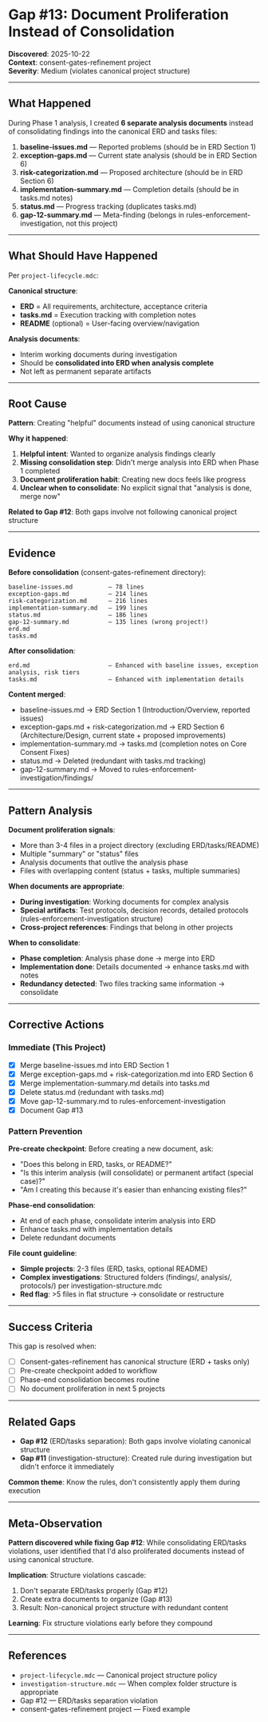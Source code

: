 # Gap #13: Document Proliferation Instead of Consolidation

**Discovered**: 2025-10-22  
**Context**: consent-gates-refinement project  
**Severity**: Medium (violates canonical project structure)

---

## What Happened

During Phase 1 analysis, I created **6 separate analysis documents** instead of consolidating findings into the canonical ERD and tasks files:

1. **baseline-issues.md** — Reported problems (should be in ERD Section 1)
2. **exception-gaps.md** — Current state analysis (should be in ERD Section 6)
3. **risk-categorization.md** — Proposed architecture (should be in ERD Section 6)
4. **implementation-summary.md** — Completion details (should be in tasks.md notes)
5. **status.md** — Progress tracking (duplicates tasks.md)
6. **gap-12-summary.md** — Meta-finding (belongs in rules-enforcement-investigation, not this project)

---

## What Should Have Happened

Per `project-lifecycle.mdc`:

**Canonical structure**:

- **ERD** = All requirements, architecture, acceptance criteria
- **tasks.md** = Execution tracking with completion notes
- **README** (optional) = User-facing overview/navigation

**Analysis documents**:

- Interim working documents during investigation
- Should be **consolidated into ERD when analysis complete**
- Not left as permanent separate artifacts

---

## Root Cause

**Pattern**: Creating "helpful" documents instead of using canonical structure

**Why it happened**:

1. **Helpful intent**: Wanted to organize analysis findings clearly
2. **Missing consolidation step**: Didn't merge analysis into ERD when Phase 1 completed
3. **Document proliferation habit**: Creating new docs feels like progress
4. **Unclear when to consolidate**: No explicit signal that "analysis is done, merge now"

**Related to Gap #12**: Both gaps involve not following canonical project structure

---

## Evidence

**Before consolidation** (consent-gates-refinement directory):

```
baseline-issues.md          — 78 lines
exception-gaps.md           — 214 lines
risk-categorization.md      — 216 lines
implementation-summary.md   — 199 lines
status.md                   — 186 lines
gap-12-summary.md           — 135 lines (wrong project!)
erd.md
tasks.md
```

**After consolidation**:

```
erd.md                      — Enhanced with baseline issues, exception analysis, risk tiers
tasks.md                    — Enhanced with implementation details
```

**Content merged**:

- baseline-issues.md → ERD Section 1 (Introduction/Overview, reported issues)
- exception-gaps.md + risk-categorization.md → ERD Section 6 (Architecture/Design, current state + proposed improvements)
- implementation-summary.md → tasks.md (completion notes on Core Consent Fixes)
- status.md → Deleted (redundant with tasks.md tracking)
- gap-12-summary.md → Moved to rules-enforcement-investigation/findings/

---

## Pattern Analysis

**Document proliferation signals**:

- More than 3-4 files in a project directory (excluding ERD/tasks/README)
- Multiple "summary" or "status" files
- Analysis documents that outlive the analysis phase
- Files with overlapping content (status + tasks, multiple summaries)

**When documents are appropriate**:

- **During investigation**: Working documents for complex analysis
- **Special artifacts**: Test protocols, decision records, detailed protocols (rules-enforcement-investigation structure)
- **Cross-project references**: Findings that belong in other projects

**When to consolidate**:

- **Phase completion**: Analysis phase done → merge into ERD
- **Implementation done**: Details documented → enhance tasks.md with notes
- **Redundancy detected**: Two files tracking same information → consolidate

---

## Corrective Actions

### Immediate (This Project)

- [x] Merge baseline-issues.md into ERD Section 1
- [x] Merge exception-gaps.md + risk-categorization.md into ERD Section 6
- [x] Merge implementation-summary.md details into tasks.md
- [x] Delete status.md (redundant with tasks.md)
- [x] Move gap-12-summary.md to rules-enforcement-investigation
- [x] Document Gap #13

### Pattern Prevention

**Pre-create checkpoint**:
Before creating a new document, ask:

- "Does this belong in ERD, tasks, or README?"
- "Is this interim analysis (will consolidate) or permanent artifact (special case)?"
- "Am I creating this because it's easier than enhancing existing files?"

**Phase-end consolidation**:

- At end of each phase, consolidate interim analysis into ERD
- Enhance tasks.md with implementation details
- Delete redundant documents

**File count guideline**:

- **Simple projects**: 2-3 files (ERD, tasks, optional README)
- **Complex investigations**: Structured folders (findings/, analysis/, protocols/) per investigation-structure.mdc
- **Red flag**: >5 files in flat structure → consolidate or restructure

---

## Success Criteria

This gap is resolved when:

- [ ] Consent-gates-refinement has canonical structure (ERD + tasks only)
- [ ] Pre-create checkpoint added to workflow
- [ ] Phase-end consolidation becomes routine
- [ ] No document proliferation in next 5 projects

---

## Related Gaps

- **Gap #12** (ERD/tasks separation): Both gaps involve violating canonical structure
- **Gap #11** (investigation-structure): Created rule during investigation but didn't enforce it immediately

**Common theme**: Know the rules, don't consistently apply them during execution

---

## Meta-Observation

**Pattern discovered while fixing Gap #12**: While consolidating ERD/tasks violations, user identified that I'd also proliferated documents instead of using canonical structure.

**Implication**: Structure violations cascade:

1. Don't separate ERD/tasks properly (Gap #12)
2. Create extra documents to organize (Gap #13)
3. Result: Non-canonical project structure with redundant content

**Learning**: Fix structure violations early before they compound

---

## References

- `project-lifecycle.mdc` — Canonical project structure policy
- `investigation-structure.mdc` — When complex folder structure is appropriate
- Gap #12 — ERD/tasks separation violation
- consent-gates-refinement project — Fixed example

